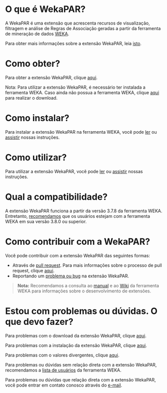# **O que é WekaPAR?**
A WekaPAR é uma extensão que acrescenta recursos de visualização, filtragem e análise de Regras de Associação geradas a partir da ferramenta de mineração de dados [WEKA](http://www.cs.waikato.ac.nz/ml/weka/).

Para obter mais informações sobre a extensão WekaPAR, leia [isto](https://github.com/djhodison/dev/blob/master/README.md#o-que-é-wekapar).

# **Como obter?**
Para obter a extensão WekaPAR, clique [aqui](https://github.com/).

Nota: Para utilizar a extensão WekaPAR, é necessário ter instalada a ferramenta WEKA.
Caso ainda não possua a ferramenta WEKA, clique [aqui](http://www.cs.waikato.ac.nz/ml/weka/downloading.html) para realizar o download.

# **Como instalar?**
Para instalar a extensão WekaPAR na ferramenta WEKA, você pode [ler](https://github.com/) ou [assistir](https://github.com/) nossas instruções.

# **Como utilizar?**
Para utilizar a extensão WekaPAR, você pode [ler](https://github.com/) ou [assistir](https://github.com/) nossas instruções.

# **Qual a compatibilidade?**
A extensão WekaPAR funciona a partir da versão 3.7.8 da ferramenta WEKA. Entretanto, [recomendamos](https://github.com/) que os usuários estejam com a ferramenta WEKA em sua versão 3.8.0 ou superior.

# **Como contribuir com a WekaPAR?**
Você pode contribuir com a extensão WekaPAR das seguintes formas:
* Através de [pull request](https://github.com/). Para mais informações sobre o processo de pull request, clique [aqui](https://github.com/). 
* Reportando um [problema ou bug](https://github.com/) na extensão WekaPAR.

> **Nota:** Recomendamos a consulta ao [manual](https://sourceforge.net/projects/weka/files/documentation/3.8.x/WekaManual-3-8-0.pdf/download?use_mirror=ufpr&download=) e ao [Wiki](http://weka.wikispaces.com/) da ferramenta WEKA para informações sobre o desenvolvimento de extensões.

# **Estou com problemas ou dúvidas. O que devo fazer?**
Para problemas com o download da extensão WekaPAR, clique [aqui](https://github.com/).

Para problemas com a instalação da extensão WekaPAR, clique [aqui](https://github.com/).

Para problemas com o valores divergentes, clique [aqui](https://github.com/).

Para problemas ou dúvidas sem relação direta com a extensão WekaPAR, recomendamos a [lista de usuários](https://list.waikato.ac.nz/mailman/listinfo/wekalist) da ferramenta WEKA.

Para problemas ou dúvidas que relação direta com a extensão WekaPAR, você pode entrar em contato conosco através do [e-mail](danielnsilva@gmail.com).

